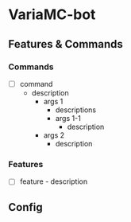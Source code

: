 # VariaMC-bot

## Features & Commands
### Commands
- [ ] command
    - description
      - args 1
        - descriptions
        - args 1-1
          - description
      - args 2
        - description
        
### Features
- [ ] feature
      - description
      
## Config

